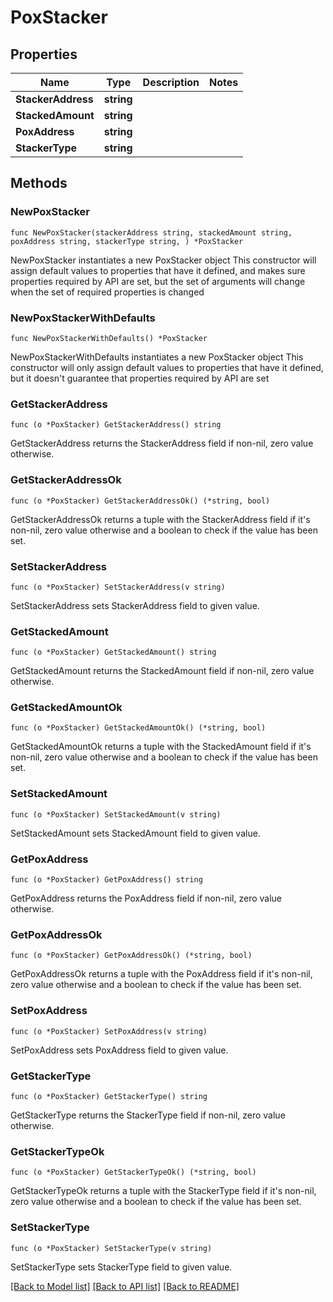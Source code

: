 # PoxStacker

## Properties

Name | Type | Description | Notes
------------ | ------------- | ------------- | -------------
**StackerAddress** | **string** |  | 
**StackedAmount** | **string** |  | 
**PoxAddress** | **string** |  | 
**StackerType** | **string** |  | 

## Methods

### NewPoxStacker

`func NewPoxStacker(stackerAddress string, stackedAmount string, poxAddress string, stackerType string, ) *PoxStacker`

NewPoxStacker instantiates a new PoxStacker object
This constructor will assign default values to properties that have it defined,
and makes sure properties required by API are set, but the set of arguments
will change when the set of required properties is changed

### NewPoxStackerWithDefaults

`func NewPoxStackerWithDefaults() *PoxStacker`

NewPoxStackerWithDefaults instantiates a new PoxStacker object
This constructor will only assign default values to properties that have it defined,
but it doesn't guarantee that properties required by API are set

### GetStackerAddress

`func (o *PoxStacker) GetStackerAddress() string`

GetStackerAddress returns the StackerAddress field if non-nil, zero value otherwise.

### GetStackerAddressOk

`func (o *PoxStacker) GetStackerAddressOk() (*string, bool)`

GetStackerAddressOk returns a tuple with the StackerAddress field if it's non-nil, zero value otherwise
and a boolean to check if the value has been set.

### SetStackerAddress

`func (o *PoxStacker) SetStackerAddress(v string)`

SetStackerAddress sets StackerAddress field to given value.


### GetStackedAmount

`func (o *PoxStacker) GetStackedAmount() string`

GetStackedAmount returns the StackedAmount field if non-nil, zero value otherwise.

### GetStackedAmountOk

`func (o *PoxStacker) GetStackedAmountOk() (*string, bool)`

GetStackedAmountOk returns a tuple with the StackedAmount field if it's non-nil, zero value otherwise
and a boolean to check if the value has been set.

### SetStackedAmount

`func (o *PoxStacker) SetStackedAmount(v string)`

SetStackedAmount sets StackedAmount field to given value.


### GetPoxAddress

`func (o *PoxStacker) GetPoxAddress() string`

GetPoxAddress returns the PoxAddress field if non-nil, zero value otherwise.

### GetPoxAddressOk

`func (o *PoxStacker) GetPoxAddressOk() (*string, bool)`

GetPoxAddressOk returns a tuple with the PoxAddress field if it's non-nil, zero value otherwise
and a boolean to check if the value has been set.

### SetPoxAddress

`func (o *PoxStacker) SetPoxAddress(v string)`

SetPoxAddress sets PoxAddress field to given value.


### GetStackerType

`func (o *PoxStacker) GetStackerType() string`

GetStackerType returns the StackerType field if non-nil, zero value otherwise.

### GetStackerTypeOk

`func (o *PoxStacker) GetStackerTypeOk() (*string, bool)`

GetStackerTypeOk returns a tuple with the StackerType field if it's non-nil, zero value otherwise
and a boolean to check if the value has been set.

### SetStackerType

`func (o *PoxStacker) SetStackerType(v string)`

SetStackerType sets StackerType field to given value.



[[Back to Model list]](../README.md#documentation-for-models) [[Back to API list]](../README.md#documentation-for-api-endpoints) [[Back to README]](../README.md)


